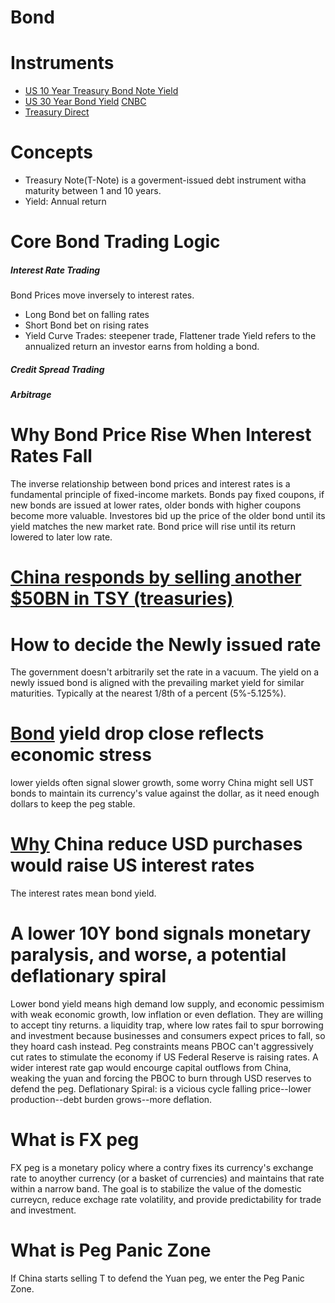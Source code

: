 # Bond

# Instruments
- [US 10 Year Treasury Bond Note Yield](https://tradingeconomics.com/united-states/government-bond-yield)
- [US 30 Year Bond Yield](https://tradingeconomics.com/united-states/30-year-bond-yield)  [CNBC](https://www.cnbc.com/quotes/US30Y)
- [Treasury Direct](https://treasurydirect.gov/)
# Concepts
- Treasury Note(T-Note) is a goverment-issued debt instrument witha maturity between 1 and 10 years.
- Yield: Annual return

# Core Bond Trading Logic
##### Interest Rate Trading
Bond Prices move inversely to interest rates.
- Long Bond bet on falling rates
- Short Bond bet on rising rates
- Yield Curve Trades: steepener trade, Flattener trade
Yield refers to the annualized return an investor earns from holding a bond.
##### Credit Spread Trading

##### Arbitrage

# Why Bond Price Rise When Interest Rates Fall
The inverse relationship between bond prices and interest rates is a fundamental principle of fixed-income markets.
Bonds pay fixed coupons, if new bonds are issued at lower rates, older bonds with higher coupons become more valuable.
Investores bid up the price of the older bond until its yield matches the new market rate.
Bond price will rise until its return lowered to later low rate.
# [China responds by selling another $50BN in TSY (treasuries)](https://x.com/zerohedge/status/1909267885999923314)

# How to decide the Newly issued rate
The government doesn't arbitrarily set the rate in a vacuum.
The yield on a newly issued bond is aligned with the prevailing market yield for similar maturities.
Typically at the nearest 1/8th of a percent (5%-5.125%).
# [Bond](https://x.com/Tuzo_Wazowski/status/1909817949348937868) yield drop close reflects economic stress
lower yields often signal slower growth, some worry China might sell UST bonds to maintain its currency's value against the dollar, as it need enough dollars to keep the peg stable.
# [Why](https://x.com/krassenstein/status/1909914507327029670) China reduce USD purchases would raise US interest rates
The interest rates mean bond yield.


# A lower 10Y bond signals monetary paralysis, and worse, a potential deflationary spiral
Lower bond yield means high demand low supply, and economic pessimism with weak economic growth, low inflation or even deflation. They are willing to accept tiny returns.
a liquidity trap, where low rates fail to spur borrowing and investment because businesses and consumers expect prices to fall, so they hoard cash instead.
Peg constraints means PBOC can't aggressively cut rates to stimulate the economy if US Federal Reserve is raising rates. A wider interest rate gap would encourge capital outflows from China, weaking the yuan and forcing the PBOC to burn through USD reserves to defend the peg.
Deflationary Spiral: is a vicious cycle falling price--lower production--debt burden grows--more deflation.

# What is FX peg
FX peg is a monetary policy where a contry fixes its currency's exchange rate to anoyther currency (or a basket of currencies) and maintains that rate within a narrow band.
The goal is to stabilize the value of the domestic curreycn, reduce exchage rate volatility, and provide predictability for trade and investment.
# What is Peg Panic Zone
If China starts selling T to defend the Yuan peg, we enter the Peg Panic Zone.
